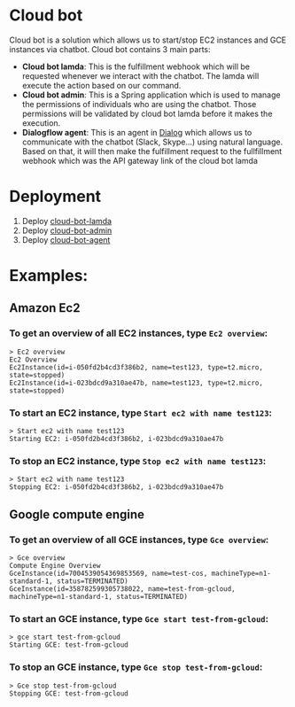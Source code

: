 # Cloud bot

Cloud bot is a solution which allows us to start/stop EC2 instances and GCE instances via chatbot.
Cloud bot contains 3 main parts:
* **Cloud bot lamda**: This is the fulfillment webhook which will be requested whenever we interact with the chatbot. The lamda will execute the action based on our command.
* **Cloud bot admin**: This is a Spring application which is used to manage the permissions of individuals who are using the chatbot. Those permissions will be validated by cloud bot lamda before it makes the execution.
* **Dialogflow agent**: This is an agent in [Dialog](https://console.dialogflow.com) which allows us to communicate with the chatbot (Slack, Skype...) using natural language. Based on that, it will then make the fulfillment request to the fullfillment webhook which was the API gateway link of the cloud bot lamda

# Deployment

1. Deploy [cloud-bot-lamda](cloud-bot-lamda)
2. Deploy [cloud-bot-admin](cloud-bot-admin)
3. Deploy [cloud-bot-agent](cloud-bot-agent)

# Examples:

## Amazon Ec2
### To get an overview of all EC2 instances, type `Ec2 overview`:
```
> Ec2 overview
Ec2 Overview
Ec2Instance(id=i-050fd2b4cd3f386b2, name=test123, type=t2.micro, state=stopped)
Ec2Instance(id=i-023bdcd9a310ae47b, name=test123, type=t2.micro, state=stopped)
```

### To start an EC2 instance, type `Start ec2 with name test123`:
```
> Start ec2 with name test123
Starting EC2: i-050fd2b4cd3f386b2, i-023bdcd9a310ae47b
```

### To stop an EC2 instance, type `Stop ec2 with name test123`:
```
> Start ec2 with name test123
Stopping EC2: i-050fd2b4cd3f386b2, i-023bdcd9a310ae47b
```

## Google compute engine
### To get an overview of all GCE instances, type `Gce overview`:
```
> Gce overview
Compute Engine Overview
GceInstance(id=7004539054369853569, name=test-cos, machineType=n1-standard-1, status=TERMINATED)
GceInstance(id=358782599305738022, name=test-from-gcloud, machineType=n1-standard-1, status=TERMINATED)
```

### To start an GCE instance, type `Gce start test-from-gcloud`:
```
> gce start test-from-gcloud
Starting GCE: test-from-gcloud
```

### To stop an GCE instance, type `Gce stop test-from-gcloud`:
```
> Gce stop test-from-gcloud
Stopping GCE: test-from-gcloud
```
